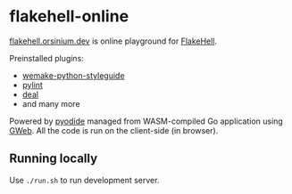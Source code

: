 # flakehell-online

[flakehell.orsinium.dev](https://flakehell.orsinium.dev/) is online playground for [FlakeHell](https://github.com/life4/flakehell).

Preinstalled plugins:

+ [wemake-python-styleguide](https://github.com/wemake-services/wemake-python-styleguide)
+ [pylint](https://github.com/PyCQA/pylint)
+ [deal](https://github.com/life4/deal)
+ and many more

Powered by [pyodide](https://github.com/iodide-project/pyodide) managed from WASM-compiled Go application using [GWeb](https://github.com/life4/gweb). All the code is run on the client-side (in browser).

## Running locally

Use `./run.sh` to run development server.
